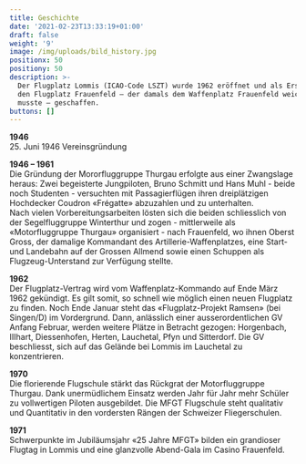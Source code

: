 ```yaml
---
title: Geschichte
date: '2021-02-23T13:33:19+01:00'
draft: false
weight: '9'
image: /img/uploads/bild_history.jpg
positionx: 50
positiony: 50
description: >-
  Der Flugplatz Lommis (ICAO-Code LSZT) wurde 1962 eröffnet und als Ersatz für
  den Flugplatz Frauenfeld – der damals dem Waffenplatz Frauenfeld weichen
  musste – geschaffen.
buttons: []
---
```

**1946**\
25. Juni 1946 Vereinsgründung 

**1946 – 1961**\
Die Gründung der Mororfluggruppe Thurgau erfolgte aus einer Zwangslage heraus: Zwei begeisterte Jungpiloten, Bruno Schmitt und Hans Muhl - beide noch Studenten - versuchten mit Passagierflügen ihren dreiplätzigen Hochdecker Coudron «Frégatte» abzuzahlen und zu unterhalten. \
Nach vielen Vorbereitungsarbeiten lösten sich die beiden schliesslich von der Segelfluggruppe Winterthur und zogen - mittlerweile als «Motorfluggruppe Thurgau» organisiert - nach Frauenfeld, wo ihnen Oberst Gross, der damalige Kommandant des Artillerie-Waffenplatzes, eine Start- und Landebahn auf der Grossen Allmend sowie einen Schuppen als Flugzeug-Unterstand zur Verfügung stellte.

**1962**\
Der Flugplatz-Vertrag wird vom Waffenplatz-Kommando auf Ende März 1962 gekündigt. Es gilt somit, so schnell wie möglich einen neuen Flugplatz zu finden. Noch Ende Januar steht das «Flugplatz-Projekt Ramsen» (bei Singen/D) im Vordergrund. Dann, anlässlich einer ausserordentlichen GV Anfang Februar, werden weitere Plätze in Betracht gezogen: Horgenbach, IIIhart, Diessenhofen, Herten, Lauchetal, Pfyn und Sitterdorf. Die GV beschliesst, sich auf das Gelände bei Lommis im Lauchetal zu konzentrieren. 

**1970**\
Die florierende Flugschule stärkt das Rückgrat der Motorfluggruppe Thurgau. Dank unermüdlichem Einsatz werden Jahr für Jahr mehr Schüler zu vollwertigen Piloten ausgebildet. Die MFGT Flugschule steht qualitativ und Quantitativ in den vordersten Rängen der Schweizer Fliegerschulen.

**1971**\
Schwerpunkte im Jubiläumsjahr «25 Jahre MFGT» bilden ein grandioser Flugtag in Lommis und eine glanzvolle Abend-Gala im Casino Frauenfeld.
